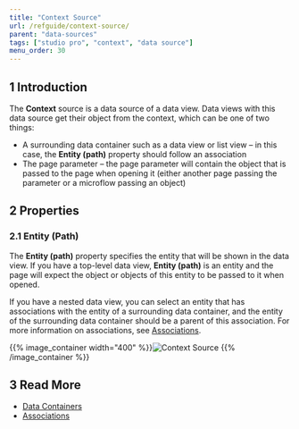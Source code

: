 ```yaml
---
title: "Context Source"
url: /refguide/context-source/
parent: "data-sources"
tags: ["studio pro", "context", "data source"]
menu_order: 30
---
```


## 1 Introduction

The **Context** source is a data source of a data view. Data views with this data source get their object from the context, which can be one of two things:

* A surrounding data container such as a data view or list view – in this case, the **Entity (path)** property should follow an association 
* The page parameter – the page parameter will contain the object that is passed to the page when opening it (either another page passing the parameter or a microflow passing an object)

## 2 Properties

### 2.1 Entity (Path)

The **Entity (path)** property specifies the entity that will be shown in the data view. If you have a top-level data view, **Entity (path)** is an entity and the page will expect the object or objects of this entity to be passed to it when opened. 

If you have a nested data view, you can select an entity that has associations with the entity of a surrounding data container, and the entity of the surrounding data container should be a parent of this association. For more information on associations, see [Associations](/refguide/associations/). 

{{% image_container width="400" %}}![Context Source](/attachments/refguide/modeling/pages/data-widgets/data-sources/context-source/context-source-example.png)
{{% /image_container %}}

## 3 Read More

* [Data Containers](/appstore/modules/data-widgets/)
* [Associations](/refguide/associations/)